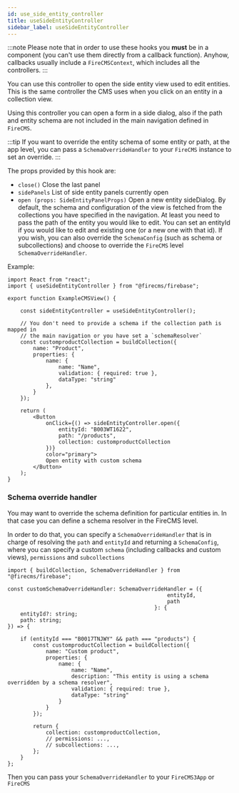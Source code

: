 ```yaml
---
id: use_side_entity_controller
title: useSideEntityController
sidebar_label: useSideEntityController
---
```


:::note
Please note that in order to use these hooks you **must** be in
a component (you can't use them directly from a callback function).
Anyhow, callbacks usually include a `FireCMSContext`, which includes all
the controllers.
:::

You can use this controller to open the side entity view used to edit entities.
This is the same controller the CMS uses when you click on an entity in a collection
view.

Using this controller you can open a form in a side dialog, also if the path and
entity schema are not included in the main navigation defined in `FireCMS`.

:::tip
If you want to override the entity schema of some entity or path, at the app
level, you can pass a `SchemaOverrideHandler` to your `FireCMS` instance to set
an override.
:::

The props provided by this hook are:

* `close()` Close the last panel
* `sidePanels` List of side entity panels currently open
* `open (props: SideEntityPanelProps)`
  Open a new entity sideDialog. By default, the schema and configuration of the
  view is fetched from the collections you have specified in the navigation. At
  least you need to pass the path of the entity you would like to
  edit. You can set an entityId if you would like to edit and existing one
  (or a new one with that id). If you wish, you can also override
  the `SchemaConfig` (such as schema or subcollections) and choose to
  override the `FireCMS` level `SchemaOverrideHandler`.

Example:

```tsx
import React from "react";
import { useSideEntityController } from "@firecms/firebase";

export function ExampleCMSView() {

    const sideEntityController = useSideEntityController();

    // You don't need to provide a schema if the collection path is mapped in
    // the main navigation or you have set a `schemaResolver`
    const customproductCollection = buildCollection({
        name: "Product",
        properties: {
            name: {
                name: "Name",
                validation: { required: true },
                dataType: "string"
            },
        }
    });

    return (
        <Button
            onClick={() => sideEntityController.open({
                entityId: "B003WT1622",
                path: "/products",
                collection: customproductCollection
            })}
            color="primary">
            Open entity with custom schema
        </Button>
    );
}
```


### Schema override handler

You may want to override the schema definition for particular entities in. In
that case you can define a schema resolver in the FireCMS level.

In order to do that, you can specify a `SchemaOverrideHandler` that is in charge of
resolving the `path` and `entityId` and returning a `SchemaConfig`, where you
can specify a custom `schema` (including callbacks and custom views),
`permissions` and `subcollections`

```tsx
import { buildCollection, SchemaOverrideHandler } from "@firecms/firebase";

const customSchemaOverrideHandler: SchemaOverrideHandler = ({
                                                  entityId,
                                                  path
                                              }: {
    entityId?: string;
    path: string;
}) => {

    if (entityId === "B0017TNJWY" && path === "products") {
        const customproductCollection = buildCollection({
            name: "Custom product",
            properties: {
                name: {
                    name: "Name",
                    description: "This entity is using a schema overridden by a schema resolver",
                    validation: { required: true },
                    dataType: "string"
                }
            }
        });

        return {
            collection: customproductCollection,
            // permissions: ...,
            // subcollections: ...,
        };
    }
};
```

Then you can pass your `SchemaOverrideHandler` to your `FireCMS3App` or `FireCMS`
